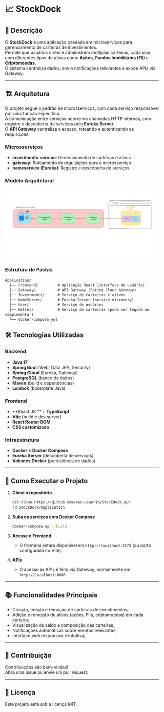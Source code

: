 # 📈 StockDock

## 📝 Descrição

O **StockDock** é uma aplicação baseada em microserviços para gerenciamento de carteiras de investimentos.  
Permite que usuários criem e administrem múltiplas carteiras, cada uma com diferentes tipos de ativos como **Ações**, **Fundos Imobiliários (FII)** e **Criptomoedas**.  
O sistema centraliza dados, envia notificações relevantes e expõe APIs via Gateway.

---

## 🏗 Arquitetura

O projeto segue o padrão de microsserviços, com cada serviço responsável por uma função específica.   
A comunicação entre serviços ocorre via chamadas HTTP internas, com registro e descoberta de serviços pelo **Eureka Server**.  
O **API Gateway** centraliza o acesso, roteando e autenticando as requisições.

### Microsserviços

- **investments-service**:  Gerenciamento de carteiras e ativos
- **gateway**: Roteamento de requisições para o microsserviço
- **nameservice (Eureka)**: Registro e descoberta de serviços

### Modelo Arquitetural

<img src="./Docs/Captura de tela de 2025-08-25 11-39-00.png">

### Estrutura de Pastas

```
Application/
  ├── Frontend/         # Aplicação React (interface do usuário)
  ├── Gateway/          # API Gateway (Spring Cloud Gateway)
  ├── Investments/      # Serviço de carteiras e ativos
  ├── NameServer/       # Eureka Server (service discovery)
  ├── User/             # Serviço de usuários
  ├── Wallet/           # Serviço de carteiras (pode ser legado ou complementar)
  └── docker-compose.yml
```

## 🛠 Tecnologias Utilizadas

### Backend

- **Java 17**
- **Spring Boot** (Web, Data JPA, Security)
- **Spring Cloud** (Eureka, Gateway)
- **PostgreSQL** (banco de dados)
- **Maven** (build e dependências)
- **Lombok** (boilerplate Java)

### Frontend

- **React.JS ** + **TypeScript**
- **Vite** (build e dev server)
- **React Router DOM**
- **CSS customizado**

### Infraestrutura

- **Docker** e **Docker Compose**
- **Eureka Server** (descoberta de serviços)
- **Volumes Docker** (persistência de dados)

---

## 🚀 Como Executar o Projeto

1. **Clone o repositório**
   ```bash
   git clone https://github.com/seu-usuario/StockDock.git
   cd StockDock/Application
   ```

2. **Suba os serviços com Docker Compose**
   ```bash
   docker-compose up --build
   ```

3. **Acesse o Frontend**
   - O frontend estará disponível em `http://localhost:5173` (ou porta configurada no Vite).

4. **APIs**
   - O acesso às APIs é feito via Gateway, normalmente em `http://localhost:8080`.

---

## 📚 Funcionalidades Principais

- Criação, edição e remoção de carteiras de investimentos;
- Adição e remoção de ativos (ações, FIIs, criptomoedas) em cada carteira;
- Visualização de saldo e composição das carteiras;
- Notificações automáticas sobre eventos relevantes;
- Interface web responsiva e intuitiva;

---

## 🤝 Contribuição

Contribuições são bem-vindas!  
Abra uma issue ou envie um pull request.

---

## 📄 Licença

Este projeto está sob a licença MIT.
